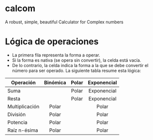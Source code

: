 # calcom
A robust, simple, beautiful Calculator for Complex numbers

# Lógica de operaciones
*   La primera fila representa la forma a operar.
*   Si la forma es nativa (se opera sin convertir), la celda está vacía.
*   De lo contrario, la celda indica la forma a la que se debe convertir el número para ser operado. La siguiente tabla resume esta lógica:

| Operación      | Binómica | Polar | Exponencial |
|----------------|:--------:|:-----:|:-----------:|
| Suma           |          | Polar | Exponencial |
| Resta          |          | Polar | Exponencial |
| Multiplicación | Polar    |       | Polar       |
| División       | Polar    |       | Polar       |
| Potencia       | Polar    |       | Polar       |
| Raíz n-ésima   | Polar    |       | Polar       |
